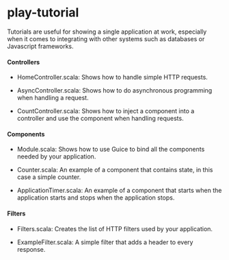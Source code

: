 # play-tutorial
Tutorials are useful for showing a single application at work, especially when it comes to integrating with 
other systems such as databases or Javascript frameworks.

#### Controllers

- HomeController.scala: Shows how to handle simple HTTP requests.

- AsyncController.scala: Shows how to do asynchronous programming when handling a request.

- CountController.scala: Shows how to inject a component into a controller and use the component when
  handling requests.

#### Components

- Module.scala: Shows how to use Guice to bind all the components needed by your application.

- Counter.scala: An example of a component that contains state, in this case a simple counter.

- ApplicationTimer.scala: An example of a component that starts when the application starts and stops
  when the application stops.

#### Filters

- Filters.scala: Creates the list of HTTP filters used by your application.

- ExampleFilter.scala: A simple filter that adds a header to every response.